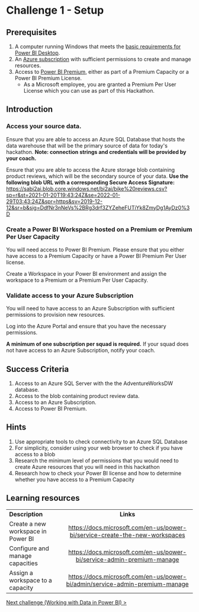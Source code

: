 # Challenge 1 - Setup

## Prerequisites

1. A computer running Windows that meets the [basic requirements for Power BI Desktop](https://docs.microsoft.com/en-us/power-bi/fundamentals/desktop-get-the-desktop).
1. An [Azure subscription](https://azure.microsoft.com/en-us/free/) with sufficient permissions to create and manage resources.
1. Access to [Power BI Premium](https://powerbi.microsoft.com/en-us/power-bi-premium/), either as part of a Premium Capacity or a Power BI Premium License.
    * As a Microsoft employee, you are granted a Premium Per User License which you can use as part of this Hackathon.


## Introduction 

### Access your source data.

Ensure that you are able to access an Azure SQL Database that hosts the data warehouse that will be the primary source of data for today's hackathon.
**Note: connection strings and credentials will be provided by your coach.**

Ensure that you are able to access the Azure storage blob containing product reviews, which will be the secondary source of your data.
**Use the following blob URL with a corresponding Secure Access Signature:**
https://sabi2ai.blob.core.windows.net/bi2ai/bike%20reviews.csv?sp=r&st=2021-01-20T19:43:24Z&se=2022-01-29T03:43:24Z&spr=https&sv=2019-12-12&sr=b&sig=DdfNr3nNeVs%2BRg3drf3ZYZeheFUTiYk8ZmyDg1AyDz0%3D

### Create a Power BI Workspace hosted on a Premium or Premium Per User Capacity
You will need access to Power BI Premium. Please ensure that you either have access to a Premium Capacity or have a Power BI Premium Per User license.

Create a Workspace in your Power BI environment and assign the workspace to a Premium or a Premium Per User Capacity.

### Validate access to your Azure Subscription
You will need to have access to an Azure Subscription with sufficient permissions to provision new resources. 

Log into the Azure Portal and ensure that you have the necessary permissions. 

**A minimum of one subscription per squad is required.** If your squad does not have access to an Azure Subscription, notify your coach.

## Success Criteria
1. Access to an Azure SQL Server with the the AdventureWorksDW database.
1. Access to the blob containing product review data.
1. Access to an Azure Subscription.
1. Access to Power BI Premium.


## Hints
1. Use appropriate tools to check connectivity to an Azure SQL Database
1. For simplicity, consider using your web browser to check if you have access to a blob
1. Research the minimum level of permissions that you would need to create Azure resources that you will need in this hackathon
1. Research how to check your Power BI license and how to determine whether you have access to a Premium Capacity

## Learning resources

|                                            |                                                                                                                                                       |
| ------------------------------------------ | :---------------------------------------------------------------------------------------------------------------------------------------------------: |
| **Description**                            |                                                                       **Links**                                                                       |
| Create a new workspace in Power BI | <https://docs.microsoft.com/en-us/power-bi/service-create-the-new-workspaces> |
| Configure and manage capacities | <https://docs.microsoft.com/en-us/power-bi/service-admin-premium-manage> |
| Assign a workspace to a capacity | <https://docs.microsoft.com/en-us/power-bi/admin/service-admin-premium-manage> |

[Next challenge (Working with Data in Power BI) >](./02-Dataflows.md)
